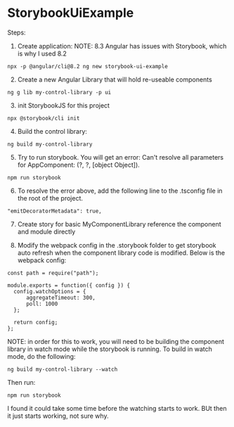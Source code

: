 # StorybookUiExample

Steps:

1. Create application: NOTE: 8.3 Angular has issues with Storybook, which is why I used 8.2
```
npx -p @angular/cli@8.2 ng new storybook-ui-example
```  

2. Create a new Angular Library that will hold re-useable components
```
ng g lib my-control-library -p ui
```

3. init StorybookJS for this project
```
npx @storybook/cli init
```

4. Build the control library:
```
ng build my-control-library
```

5. Try to run storybook.  You will get an error: Can't resolve all parameters for AppComponent: (?, ?, [object Object]).
```
npm run storybook
```

6. To resolve the error above, add the following line to the .tsconfig file in the root of the project.
```
"emitDecoratorMetadata": true,
```

7. Create story for basic MyComponentLibrary reference the component and module directly 

8. Modify the webpack config in the .storybook folder to get storybook auto refresh when the component library code is modified.  Below is the webpack config:
```
const path = require("path");

module.exports = function({ config }) {
  config.watchOptions = {
      aggregateTimeout: 300,
      poll: 1000
  };

  return config;
};
```
NOTE: in order for this to work, you will need to be building the component library in watch mode while the storybook is running.  To build in watch mode, do the following:
```
ng build my-control-library --watch
```
Then run:
```
npm run storybook
```
I found it could take some time before the watching starts to work.  BUt then it just starts working, not sure why.
